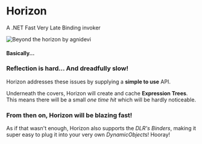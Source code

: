 # Horizon

A .NET Fast Very Late Binding invoker

![Beyond the horizon
by agnidevi](https://cloud.githubusercontent.com/assets/544444/12533192/19b405d8-c228-11e5-9a12-2f6720e09e7e.jpg)

#### Basically…

### Reflection is hard… And dreadfully slow!

Horizon addresses these issues by supplying a **simple to use** API.

Underneath the covers, Horizon will create and cache **Expression Trees**. This means there will be a small *one time hit* which will be hardly noticeable. 

### From then on, Horizon will be **blazing fast**!

As if that wasn't enough, Horizon also supports the *DLR's Binders*, making it super easy to plug it into your very own *DynamicObject*s! Hooray!
